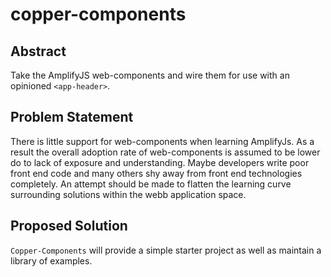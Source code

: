 # copper-components

## Abstract

Take the AmplifyJS web-components and wire them for use with an opinioned `<app-header>`.

## Problem Statement

There is little support for web-components when learning AmplifyJs. As a result the overall adoption rate of web-components is assumed to be lower do to lack of exposure and understanding. Maybe developers write poor front end code and many others shy away from front end technologies completely. An attempt should be made to flatten the learning curve surrounding solutions within the webb application space.

## Proposed Solution

`Copper-Components` will provide a simple starter project as well as maintain a library of examples.
